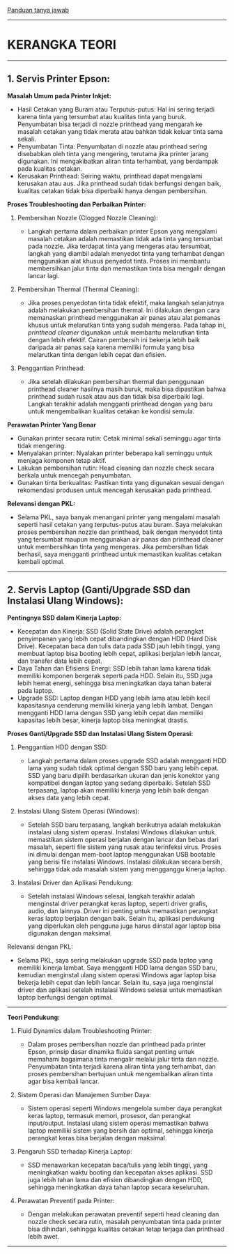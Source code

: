 [Panduan tanya jawab](https://github.com/fiqihbadrian/PKL/blob/main/cara.md)

---

# KERANGKA TEORI

---

## **1. Servis Printer Epson:**

**Masalah Umum pada Printer Inkjet:**
- Hasil Cetakan yang Buram atau Terputus-putus: Hal ini sering terjadi karena tinta yang tersumbat atau kualitas tinta yang buruk. Penyumbatan bisa terjadi di nozzle printhead yang mengarah ke masalah cetakan yang tidak merata atau bahkan tidak keluar tinta sama sekali.
- Penyumbatan Tinta: Penyumbatan di nozzle atau printhead sering disebabkan oleh tinta yang mengering, terutama jika printer jarang digunakan. Ini mengakibatkan aliran tinta terhambat, yang berdampak pada kualitas cetakan.
- Kerusakan Printhead: Seiring waktu, printhead dapat mengalami kerusakan atau aus. Jika printhead sudah tidak berfungsi dengan baik, kualitas cetakan tidak bisa diperbaiki hanya dengan pembersihan.

**Proses Troubleshooting dan Perbaikan Printer:**
1. Pembersihan Nozzle (Clogged Nozzle Cleaning):
   - Langkah pertama dalam perbaikan printer Epson yang mengalami masalah cetakan adalah memastikan tidak ada tinta yang tersumbat pada nozzle. Jika terdapat tinta yang mengeras atau tersumbat, langkah yang diambil adalah menyedot tinta yang terhambat dengan menggunakan alat khusus penyedot tinta. Proses ini membantu membersihkan jalur tinta dan memastikan tinta bisa mengalir dengan lancar lagi.
  
2. Pembersihan Thermal (Thermal Cleaning):
   - Jika proses penyedotan tinta tidak efektif, maka langkah selanjutnya adalah melakukan pembersihan thermal. Ini dilakukan dengan cara memanaskan printhead menggunakan air panas atau alat pemanas khusus untuk melarutkan tinta yang sudah mengeras. Pada tahap ini, *printhead cleaner* digunakan untuk membantu melarutkan tinta dengan lebih efektif. Cairan pembersih ini bekerja lebih baik daripada air panas saja karena memiliki formula yang bisa melarutkan tinta dengan lebih cepat dan efisien.

3. Penggantian Printhead:
   - Jika setelah dilakukan pembersihan thermal dan penggunaan printhead cleaner hasilnya masih buruk, maka bisa dipastikan bahwa printhead sudah rusak atau aus dan tidak bisa diperbaiki lagi. Langkah terakhir adalah mengganti printhead dengan yang baru untuk mengembalikan kualitas cetakan ke kondisi semula.

**Perawatan Printer Yang Benar**
- Gunakan printer secara rutin: Cetak minimal sekali seminggu agar tinta tidak mengering.
- Menyalakan printer: Nyalakan printer beberapa kali seminggu untuk menjaga komponen tetap aktif.
- Lakukan pembersihan rutin: Head cleaning dan nozzle check secara berkala untuk mencegah penyumbatan.
- Gunakan tinta berkualitas: Pastikan tinta yang digunakan sesuai dengan rekomendasi produsen untuk mencegah kerusakan pada printhead.

**Relevansi dengan PKL:**
   - Selama PKL, saya banyak menangani printer yang mengalami masalah seperti hasil cetakan yang terputus-putus atau buram. Saya melakukan proses pembersihan nozzle dan printhead, baik dengan menyedot tinta yang tersumbat maupun menggunakan air panas dan printhead cleaner untuk membersihkan tinta yang mengeras. Jika pembersihan tidak berhasil, saya mengganti printhead untuk memastikan kualitas cetakan kembali optimal.

---

## **2. Servis Laptop (Ganti/Upgrade SSD dan Instalasi Ulang Windows):**

**Pentingnya SSD dalam Kinerja Laptop:**
- Kecepatan dan Kinerja: SSD (Solid State Drive) adalah perangkat penyimpanan yang lebih cepat dibandingkan dengan HDD (Hard Disk Drive). Kecepatan baca dan tulis data pada SSD jauh lebih tinggi, yang membuat laptop bisa booting lebih cepat, aplikasi berjalan lebih lancar, dan transfer data lebih cepat.
- Daya Tahan dan Efisiensi Energi: SSD lebih tahan lama karena tidak memiliki komponen bergerak seperti pada HDD. Selain itu, SSD juga lebih hemat energi, sehingga bisa meningkatkan daya tahan baterai pada laptop.
- Upgrade SSD: Laptop dengan HDD yang lebih lama atau lebih kecil kapasitasnya cenderung memiliki kinerja yang lebih lambat. Dengan mengganti HDD lama dengan SSD yang lebih cepat dan memiliki kapasitas lebih besar, kinerja laptop bisa meningkat drastis.

**Proses Ganti/Upgrade SSD dan Instalasi Ulang Sistem Operasi:**
1. Penggantian HDD dengan SSD:
   - Langkah pertama dalam proses upgrade SSD adalah mengganti HDD lama yang sudah tidak optimal dengan SSD baru yang lebih cepat. SSD yang baru dipilih berdasarkan ukuran dan jenis konektor yang kompatibel dengan laptop yang sedang diperbaiki. Setelah SSD terpasang, laptop akan memiliki kinerja yang lebih baik dengan akses data yang lebih cepat.

2. Instalasi Ulang Sistem Operasi (Windows):
   - Setelah SSD baru terpasang, langkah berikutnya adalah melakukan instalasi ulang sistem operasi. Instalasi Windows dilakukan untuk memastikan sistem operasi berjalan dengan lancar dan bebas dari masalah, seperti file sistem yang rusak atau terinfeksi virus. Proses ini dimulai dengan mem-boot laptop menggunakan USB bootable yang berisi file instalasi Windows. Instalasi dilakukan secara bersih, sehingga tidak ada masalah sistem yang mengganggu kinerja laptop.

3. Instalasi Driver dan Aplikasi Pendukung:
   - Setelah instalasi Windows selesai, langkah terakhir adalah menginstal driver perangkat keras laptop, seperti driver grafis, audio, dan lainnya. Driver ini penting untuk memastikan perangkat keras laptop berjalan dengan baik. Selain itu, aplikasi pendukung yang diperlukan oleh pengguna juga harus diinstal agar laptop bisa digunakan dengan maksimal.

 Relevansi dengan PKL:
   - Selama PKL, saya sering melakukan upgrade SSD pada laptop yang memiliki kinerja lambat. Saya mengganti HDD lama dengan SSD baru, kemudian menginstal ulang sistem operasi Windows agar laptop bisa bekerja lebih cepat dan lebih lancar. Selain itu, saya juga menginstal driver dan aplikasi setelah instalasi Windows selesai untuk memastikan laptop berfungsi dengan optimal.

---

**Teori Pendukung:**

1. Fluid Dynamics dalam Troubleshooting Printer:
   - Dalam proses pembersihan nozzle dan printhead pada printer Epson, prinsip dasar dinamika fluida sangat penting untuk memahami bagaimana tinta mengalir melalui jalur tinta dan nozzle. Penyumbatan tinta terjadi karena aliran tinta yang terhambat, dan proses pembersihan bertujuan untuk mengembalikan aliran tinta agar bisa kembali lancar.

2. Sistem Operasi dan Manajemen Sumber Daya:
   - Sistem operasi seperti Windows mengelola sumber daya perangkat keras laptop, termasuk memori, prosesor, dan perangkat input/output. Instalasi ulang sistem operasi memastikan bahwa laptop memiliki sistem yang bersih dan optimal, sehingga kinerja perangkat keras bisa berjalan dengan maksimal.

3. Pengaruh SSD terhadap Kinerja Laptop:
   - SSD menawarkan kecepatan baca/tulis yang lebih tinggi, yang meningkatkan waktu booting dan kecepatan akses aplikasi. SSD juga lebih tahan lama dan efisien dibandingkan dengan HDD, sehingga meningkatkan daya tahan laptop secara keseluruhan.

4. Perawatan Preventif pada Printer:
   - Dengan melakukan perawatan preventif seperti head cleaning dan nozzle check secara rutin, masalah penyumbatan tinta pada printer bisa dihindari, sehingga kualitas cetakan tetap terjaga dan printhead lebih awet.

---
